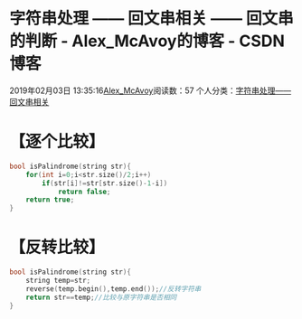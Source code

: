 # 字符串处理 —— 回文串相关 —— 回文串的判断 - Alex_McAvoy的博客 - CSDN博客





2019年02月03日 13:35:16[Alex_McAvoy](https://me.csdn.net/u011815404)阅读数：57
个人分类：[字符串处理——回文串相关](https://blog.csdn.net/u011815404/article/category/8650935)









# 【逐个比较】

```cpp
bool isPalindrome(string str){
    for(int i=0;i<str.size()/2;i++)
        if(str[i]!=str[str.size()-1-i])
            return false;
    return true;
}
```

# 【反转比较】

```cpp
bool isPalindrome(string str){
    string temp=str;
    reverse(temp.begin(),temp.end());//反转字符串
    return str==temp;//比较与原字符串是否相同
}
```





